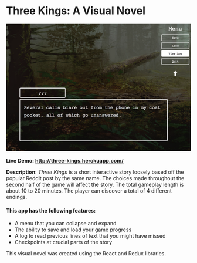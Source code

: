 # Three Kings: A Visual Novel

![Three Kings](./public/example_screen.png)

**Live Demo: http://three-kings.herokuapp.com/**

**Description**: *Three Kings* is a short interactive story loosely based off the popular Reddit post by the same name. The choices made throughout the second half of the game will affect the story. The total gameplay length is about 10 to 20 minutes. The player can discover a total of 4 different endings.

#### This app has the following features:

* A menu that you can collapse and expand
* The ability to save and load your game progress
* A log to read previous lines of text that you might have missed
* Checkpoints at crucial parts of the story

This visual novel was created using the React and Redux libraries.
